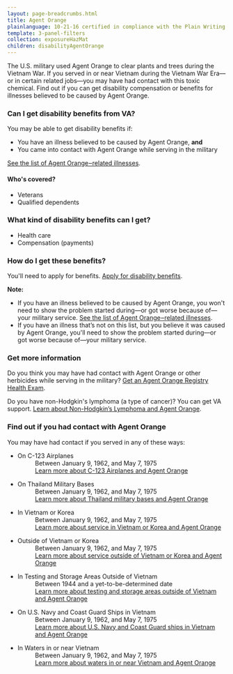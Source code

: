 ```yaml
---
layout: page-breadcrumbs.html
title: Agent Orange
plainlanguage: 10-21-16 certified in compliance with the Plain Writing Act
template: 3-panel-filters
collection: exposureHazMat
children: disabilityAgentOrange
---
```


<div class="va-introtext">

The U.S. military used Agent Orange to clear plants and trees during the Vietnam War. If you served in or near Vietnam during the Vietnam War Era—or in certain related jobs—you may have had contact with this toxic chemical. Find out if you can get disability compensation or benefits for illnesses believed to be caused by Agent Orange.

</div>

<div class="feature" markdown="1">

### Can I get disability benefits from VA?

You may be able to get disability benefits if:

- You have an illness believed to be caused by Agent Orange, **and**
- You came into contact with Agent Orange while serving in the military

[See the list of Agent Orange‒related illnesses](/disability-benefits/conditions/exposure-to-hazardous-materials/agent-orange/diseases/).


#### Who's covered?

- Veterans
- Qualified dependents

</div>

### What kind of disability benefits can I get?

- Health care
- Compensation (payments)

### How do I get these benefits?

You'll need to apply for benefits. [Apply for disability benefits](/disability-benefits/apply/).

**Note:**
- If you have an illness believed to be caused by Agent Orange, you won't need to show the problem started during—or got worse because of—your military service. [See the list of Agent Orange‒related illnesses](/disability-benefits/conditions/exposure-to-hazardous-materials/agent-orange/diseases/).
- If you have an illness that’s not on this list, but you believe it was caused by Agent Orange, you'll need to show the problem started during—or got worse because of—your military service.


### Get more information

Do you think you may have had contact with Agent Orange or other herbicides while serving in the military? [Get an Agent Orange Registry Health Exam](/disability-benefits/conditions/exposure-to-hazardous-materials/agent-orange/registry-health-exam/).

Do you have non-Hodgkin's lymphoma (a type of cancer)? You can get VA support. [Learn about Non-Hodgkin’s Lymphoma and Agent Orange](/disability-benefits/conditions/exposure-to-hazardous-materials/agent-orange/non-hodgkins/).


### Find out if you had contact with Agent Orange

You may have had contact if you served in any of these ways:

<ul class="small-block-grid-1 medium-block-grid-2">
  <li>
    <dl class="panel-list">
      <dt>On C-123 Airplanes</dt>
      <dd>Between January 9, 1962, and May 7, 1975</dd>
      <dd><a class="usa-button-primary" href="/disability-benefits/conditions/exposure-to-hazardous-materials/agent-orange/c-123/">Learn more <span class="sr-only">about C-123 Airplanes and Agent Orange</span></a></dd>
    </dl>
  </li>
  <li>
    <dl class="panel-list">
      <dt>On Thailand Military Bases</dt>
      <dd>Between January 9, 1962, and May 7, 1975</dd>
      <dd>
        <a class="usa-button-primary" href="/disability-benefits/conditions/exposure-to-hazardous-materials/agent-orange/thailand-military-bases/">Learn more <span class="sr-only">about Thailand military bases and Agent Orange</span></a>
      </dd>
    </dl>
  </li>
  <li>
    <dl class="panel-list">
      <dt>In Vietnam or Korea</dt>
      <dd>Between January 9, 1962, and May 7, 1975</dd>
      <dd><a class="usa-button-primary" href="/disability-benefits/conditions/exposure-to-hazardous-materials/agent-orange/service-inside/">Learn more <span class="sr-only">about service in Vietnam or Korea and Agent Orange</span></a></dd>
    </dl>
  </li>
  <li>
    <dl class="panel-list">
      <dt>Outside of Vietnam or Korea</dt>
      <dd>Between January 9, 1962, and May 7, 1975</dd>
      <dd><a class="usa-button-primary" href="/disability-benefits/conditions/exposure-to-hazardous-materials/agent-orange/service-outside/">Learn more <span class="sr-only">about service outside of Vietnam or Korea and Agent Orange</span></a></dd>
    </dl>
  </li>
  <li>
    <dl class="panel-list">
      <dt>In Testing and Storage Areas Outside of Vietnam</dt>
      <dd>Between 1944 and a yet-to-be-determined date</dd>
      <dd><a class="usa-button-primary" href="/disability-benefits/conditions/exposure-to-hazardous-materials/agent-orange/test-storage/">Learn more <span class="sr-only">about testing and storage areas outside of Vietnam and Agent Orange</span></a></dd>
    </dl>
  </li>
  <li>
    <dl class="panel-list">
      <dt>On U.S. Navy and Coast Guard Ships in Vietnam</dt>
      <dd>Between January 9, 1962, and May 7, 1975</dd>
      <dd>
        <a class="usa-button-primary" href="/disability-benefits/conditions/exposure-to-hazardous-materials/agent-orange/navy-coast-guard/">Learn more <span class="sr-only">about U.S. Navy and Coast Guard ships in Vietnam and Agent Orange</span></a>
      </dd>
    </dl>
  </li>
  <li>
  <dl class="panel-list">
    <dt>In Waters in or near Vietnam</dt>
    <dd>Between January 9, 1962, and May 7, 1975</dd>
    <dd>
      <a class="usa-button-primary" href="/disability-benefits/conditions/exposure-to-hazardous-materials/agent-orange/water-vietnam/">Learn more <span class="sr-only">about waters in or near Vietnam and Agent Orange</span></a>
    </dd>
  </dl>
</li>
</ul>
